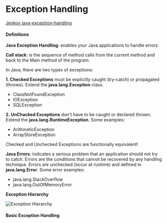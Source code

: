 # Exception Handling

[Jenkov java-exception-handling](http://tutorials.jenkov.com/java-exception-handling/index.html)  

#### Definitions

__Java Exception Handling__: enables your Java applications to handle errors.

__Call stack__: is the sequence of method calls from the current method and back to the Main method of the program.

In Java, there are two types of exceptions:

__1. Checked Exceptions__ must be explicitly caught (try-catch) or propagated (throws).
Extend the __java.lang.Exception__ class.

* ClassNotFoundException
* IOException
* SQLException 

__2. UnChacked Exceptions__ don't have to be caught or declared thrown. Extend the __java.lang.RuntimeException__.
Some examples:

* ArithmeticException
* ArrayStoreException

Checked and Unchecked Exceptions are functionally equivalent!

__Java Errors__: indicates a serious problem that an application should not try to catch. 
Errors are the conditions that cannot be recovered by any handling technique. 
Errors are unchecked (occur at runtime) and defined in __java.lang.Error__. Some error examples:

* java.lang.StackOverflow
* java.lang.OutOfMemoryError

__Exception Hierarchy__

![Exception Hierarchy](https://i2.wp.com/www.javaspringclub.com/wp-content/uploads/2018/08/JavaExceptions.png)

#### Basic Exception Handling



```java

```

```java

```

```java

```

```java

```

```java

```
